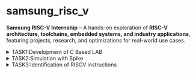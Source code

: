 # samsung_risc_v
**Samsung RISC-V Internship** – A hands-on exploration of **RISC-V architecture, toolchains, embedded systems, and industry applications**, featuring projects, research, and optimizations for real-world use cases. 
<details>
  <summary>TASK1:Development of C Based LAB</summary>
  <img src="task1/cprogram.png"/>
  <img src="task1/cprogram_output.png"/>
  <img src="task1/riscv_deassembliied text.png"/>
   <img src="task1/riscv_instructions.png"/>
   <img src="task1/riscv_main section.png"/>
   <img src="task1/riscv_open.png"/>
</details>
<details>
  <summary>TASK2:Simulation with Spike</summary>
  <img src="task2/c to riscv.png"/>
   <img src="task2/change of values.png"/>
   <img src="task2/cprogram primeornot.png"/>
   <img src="debug.png"/>
<img src="task2/instruction before 100b0.png"/>
<img src="task2/new command.png"/>
<img src="task2/object dump of 1to5.png"/>
<img src="task2/object dump of primeornot.png"/>
<img src="task2/spike.png"/>
</details>
<details>
  <summary>TASK3:Identification of RISCV instructions</summary>
  <img src="object dump of primeornot.png"/>
</details>
